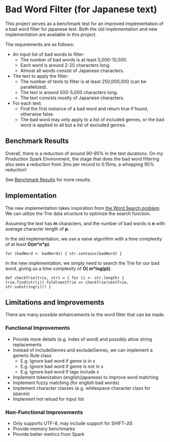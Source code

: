 # Bad Word Filter (for Japanese text)

This project serves as a benchmark test for an improved implementation of a bad word filter for japanese text. Both the
old implementation and new implementation are available in this project.

The requirements are as follows:

- An input list of bad words to filter:
    - The number of bad words is at least 5,000-10,000.
    - Each word is around 2-20 characters long.
    - Almost all words consist of Japanese characters.
- The text to apply the filter:
    - The number of texts to filter is at least 250,000,000 (can be parallelized).
    - The text is around 500-5,000 characters long.
    - The text consists mostly of Japanese characters.
- For each text:
    - Find the first instance of a bad word and return true if found, otherwise false.
    - The bad word may only apply to a list of included genres, or the bad word is applied to all but a list of excluded
      genres.

## Benchmark Results
Overall, there is a reduction of around 90-95% in the test durations. On my Production Spark Environment, the stage that does the bad word filtering also sees a reduction from 3ms per record to 0.15ms, a whopping 95% reduction!

See [Benchmark Results](docs/BenchmarkResults.md) for more results.

## Implementation

The new implementation takes inspiration from [the Word Search problem](https://leetcode.com/problems/word-search/).
We can utilize the Trie data structure to optimize the search function.

Assuming the text has **m** characters, and the number of bad words is **n** with average character length of **p**.

In the old implementation, we use a naive algorithm with a time complexity of at least **O(m\*n\*p)**:

```
for (badWord <- badWords) { str.contains(badWord) }
```

In the new implementation, we simply need to search the Trie for our bad word, giving us a time complexity of **O(
m\*log(p))**.

```
def checkTrie(trie, str) = { for (i <- str.length) { trie.find(str(i)).fold(nextTrie => checkTrie(nextTrie, str.substring(i))) }
```

## Limitations and Improvements

There are many possible enhancements to the word filter that can be made.

### Functional Improvements

- Provide more details (e.g. index of word) and possibly allow string replacements
- Instead of includeGenres and excludeGenres, we can implement a generic Rule class
    - E.g. Ignore bad word if genre is in x
    - E.g. Ignore bad word if genre is not in x
    - E.g. Ignore bad word if tags include x
- Implement tokenization (english/japanese) to improve word matching
- Implement fuzzy matching (for english bad words)
- Implement character classes (e.g. whitespace character class for spaces)
- Implement hot reload for input list

### Non-Functional Improvements

- Only supports UTF-8, may include support for SHIFT-JIS
- Provide memory benchmarks
- Provide better metrics from Spark
